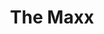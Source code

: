 ---
title: The Maxx
issue: 3A
issue_nr: 3
full_title: Jungle Flowers Grown in Blood
subtitle: ""
story_arc: ""
crossover: ""
variant: A
publisher: Image Comics
creators: 
  - Sam Kieth
  - William Messner-Loebs
  - James Sinclair
release_date: May 1993
release_year: 1993
genre:
  - Super-Heroes
format: Comic
pages: 32
signed_by: ""
price: 1.95
---